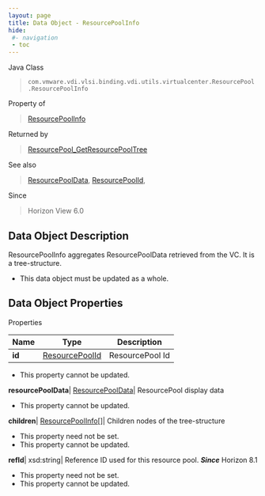 ```yaml
---
layout: page
title: Data Object - ResourcePoolInfo
hide:
 #- navigation
 - toc
---
```






Java Class  
> `com.vmware.vdi.vlsi.binding.vdi.utils.virtualcenter.ResourcePool.ResourcePoolInfo`

Property of  
> [ResourcePoolInfo](vdi.utils.virtualcenter.ResourcePool.ResourcePoolInfo.md#field_detail)

Returned by  
> [ResourcePool_GetResourcePoolTree](vdi.utils.virtualcenter.ResourcePool.md#getResourcePoolTree)

See also  
> [ResourcePoolData](vdi.utils.virtualcenter.ResourcePool.ResourcePoolData.md), [ResourcePoolId](vdi.entity.ResourcePoolId.md),

Since  
> Horizon View 6.0


## Data Object Description 

ResourcePoolInfo aggregates ResourcePoolData retrieved from the VC. It is a tree-structure. 

  * This data object must be updated as a whole.



## Data Object Properties

Properties

Name |  Type |  Description   
---|---|---  
**id**| [ResourcePoolId](vdi.entity.ResourcePoolId.md)|  ResourcePool Id   


 * This property cannot be updated.

  
**resourcePoolData**| [ResourcePoolData](vdi.utils.virtualcenter.ResourcePool.ResourcePoolData.md)|  ResourcePool display data   


 * This property cannot be updated.

  
**children**| [ResourcePoolInfo[]](vdi.utils.virtualcenter.ResourcePool.ResourcePoolInfo.md)|  Children nodes of the tree-structure   


 * This property need not be set.
 * This property cannot be updated.

  
**refId**|  xsd:string|  Reference ID used for this resource pool.  **_Since_** Horizon 8.1  


 * This property need not be set.
 * This property cannot be updated.

  
  
  
   
  
  
